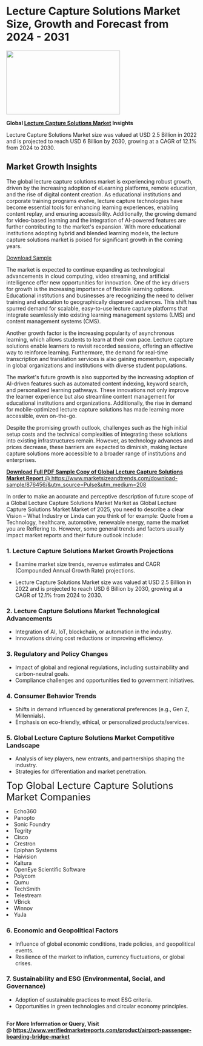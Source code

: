 <H1>Lecture Capture Solutions Market Size, Growth and Forecast from 2024 - 2031</H1><img class="aligncenter size-medium wp-image-584254" src="https://thirdeyenews.in/wp-content/uploads/2024/09/Global-Market-Research-300x168.jpeg" alt="" width="300" height="168" /><p><strong>Global&nbsp;<a href="https://www.marketsizeandtrends.com/download-sample/876456/&amp;utm_source=Pulse&amp;utm_medium=208">Lecture Capture Solutions Market</a> Insights</strong></p><p>Lecture Capture Solutions Market size was valued at USD 2.5 Billion in 2022 and is projected to reach USD 6 Billion by 2030, growing at a CAGR of 12.1% from 2024 to 2030.</p><p><h2>Market Growth Insights</h2> <p>The global lecture capture solutions market is experiencing robust growth, driven by the increasing adoption of eLearning platforms, remote education, and the rise of digital content creation. As educational institutions and corporate training programs evolve, lecture capture technologies have become essential tools for enhancing learning experiences, enabling content replay, and ensuring accessibility. Additionally, the growing demand for video-based learning and the integration of AI-powered features are further contributing to the market's expansion. With more educational institutions adopting hybrid and blended learning models, the lecture capture solutions market is poised for significant growth in the coming years.</p> <p><a href="download-link">Download Sample</a></p> <p>The market is expected to continue expanding as technological advancements in cloud computing, video streaming, and artificial intelligence offer new opportunities for innovation. One of the key drivers for growth is the increasing importance of flexible learning options. Educational institutions and businesses are recognizing the need to deliver training and education to geographically dispersed audiences. This shift has spurred demand for scalable, easy-to-use lecture capture platforms that integrate seamlessly into existing learning management systems (LMS) and content management systems (CMS).</p> <p>Another growth factor is the increasing popularity of asynchronous learning, which allows students to learn at their own pace. Lecture capture solutions enable learners to revisit recorded sessions, offering an effective way to reinforce learning. Furthermore, the demand for real-time transcription and translation services is also gaining momentum, especially in global organizations and institutions with diverse student populations.</p> <p>The market's future growth is also supported by the increasing adoption of AI-driven features such as automated content indexing, keyword search, and personalized learning pathways. These innovations not only improve the learner experience but also streamline content management for educational institutions and organizations. Additionally, the rise in demand for mobile-optimized lecture capture solutions has made learning more accessible, even on-the-go.</p> <p>Despite the promising growth outlook, challenges such as the high initial setup costs and the technical complexities of integrating these solutions into existing infrastructures remain. However, as technology advances and prices decrease, these barriers are expected to diminish, making lecture capture solutions more accessible to a broader range of institutions and enterprises.</p> <p><a href="get-more-link"></p><p><span class=""><strong>Download Full PDF Sample Copy of Global Lecture Capture Solutions Market Report</strong> @ <a href="https://www.marketsizeandtrends.com/download-sample/876456/&amp;utm_source=Pulse&amp;utm_medium=208" target="_blank">https://www.marketsizeandtrends.com/download-sample/876456/&amp;utm_source=Pulse&amp;utm_medium=208</a></span></p><p>In order to make an accurate and perceptive description of future scope of a Global&nbsp;Lecture Capture Solutions Market Market as Global&nbsp;Lecture Capture Solutions Market Market of 2025, you need to describe a clear Vision &ndash; What Industry or Linda can you think of for example: Quote from a Technology, healthcare, automotive, renewable energy, name the market you are Reffering to. However, some general trends and factors usually impact market reports and their future outlook include:</p><h3>1.&nbsp;<strong>Lecture Capture Solutions Market Growth Projections</strong></h3><ul><li>Examine market size trends, revenue estimates and CAGR (Compounded Annual Growth Rate) projections.</li><li><p>Lecture Capture Solutions Market size was valued at USD 2.5 Billion in 2022 and is projected to reach USD 6 Billion by 2030, growing at a CAGR of 12.1% from 2024 to 2030.</p></li></ul><h3>2.&nbsp;<strong>Lecture Capture Solutions Market Technological Advancements</strong></h3><ul><li>Integration of AI, IoT, blockchain, or automation in the industry.</li><li>Innovations driving cost reductions or improving efficiency.</li></ul><h3>3.&nbsp;<strong>Regulatory and Policy Changes</strong></h3><ul><li>Impact of global and regional regulations, including sustainability and carbon-neutral goals.</li><li>Compliance challenges and opportunities tied to government initiatives.</li></ul><h3>4.&nbsp;<strong>Consumer Behavior Trends</strong></h3><ul><li>Shifts in demand influenced by generational preferences (e.g., Gen Z, Millennials).</li><li>Emphasis on eco-friendly, ethical, or personalized products/services.</li></ul><h3>5.&nbsp;<strong>Global Lecture Capture Solutions Market Competitive Landscape</strong></h3><ul><li>Analysis of key players, new entrants, and partnerships shaping the industry.</li><li>Strategies for differentiation and market penetration.</li></ul><p data-pm-slice="1 1 []"><span style="color: inherit; font-family: inherit; font-size: 25px;">Top Global Lecture Capture Solutions Market Companies</span></p><div class="" data-test-id=""><p><li>Echo360</li><li> Panopto</li><li> Sonic Foundry</li><li> Tegrity</li><li> Cisco</li><li> Crestron</li><li> Epiphan Systems</li><li> Haivision</li><li> Kaltura</li><li> OpenEye Scientific Software</li><li> Polycom</li><li> Qumu</li><li> TechSmith</li><li> Telestream</li><li> VBrick</li><li> Winnov</li><li> YuJa</li></p></div><h3>6.&nbsp;<strong>Economic and Geopolitical Factors</strong></h3><ul><li>Influence of global economic conditions, trade policies, and geopolitical events.</li><li>Resilience of the market to inflation, currency fluctuations, or global crises.</li></ul><h3>7.&nbsp;<strong>Sustainability and ESG (Environmental, Social, and Governance)</strong></h3><ul><li>Adoption of sustainable practices to meet ESG criteria.</li><li>Opportunities in green technologies and circular economy principles.</li></ul><h2><strong style="font-size: 14px;">For More Information or Query, Visit @&nbsp;</strong><a style="background-color: #ffffff; font-size: 14px;" href="https://www.marketsizeandtrends.com/report/lecture-capture-solutions-market/" target="_blank">https://www.verifiedmarketreports.com/product/airport-passenger-boarding-bridge-market</a></h2>
